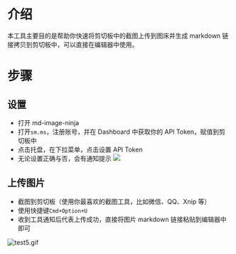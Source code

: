 # 介绍

本工具主要目的是帮助你快速将剪切板中的截图上传到图床并生成 markdown 链接拷贝到剪切板中，可以直接在编辑器中使用。

# 步骤

## 设置

- 打开 md-image-ninja
- 打开`sm.ms`，注册账号，并在 Dashboard 中获取你的 API Token，赋值到剪切板中
- 点击托盘，在下拉菜单，点击设置 API Token
- 无论设置正确与否，会有通知提示
  ![](https://i.loli.net/2020/03/08/n2c3uAsvG5eEXWH.png)

## 上传图片

- 截图到剪切板（使用你最喜欢的截图工具，比如微信、QQ、Xnip 等）
- 使用快捷键`Cmd+Option+U`
- 收到工具通知后代表上传成功，直接将图片 markdown 链接粘贴到编辑器中即可

![test5.gif](https://i.loli.net/2020/03/08/HexmVBik1cF7UMK.gif)

